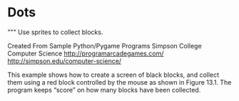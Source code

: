 # Dots

"""
Use sprites to collect blocks.

Created From
Sample Python/Pygame Programs
Simpson College Computer Science
http://programarcadegames.com/
http://simpson.edu/computer-science/
 
This example shows how to create a screen of black blocks, and collect them using a red block controlled by the mouse as shown in Figure 13.1. The program keeps “score” on how many blocks have been collected.
